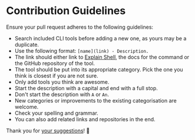 # Contribution Guidelines
Ensure your pull request adheres to the following guidelines:
- Search included CLI tools before adding a new one, as yours may be a duplicate.
- Use the following format: `[name](link) - Description.`
- The link should either link to [Explain Shell](https://www.explainshell.com), the docs for the command or the GitHub repository of the tool.
- The tool should be put into its appropriate category. Pick the one you think is closest if you are not sure.
- Only add tools you think are awesome.
- Start the description with a capital and end with a full stop.
- Don't start the description with `A` or `An`.
- New categories or improvements to the existing categorisation are welcome.
- Check your spelling and grammar.
- You can also add related links and repositories in the end.

Thank you for [your suggestions](../../edit/master/readme.md)! 💜